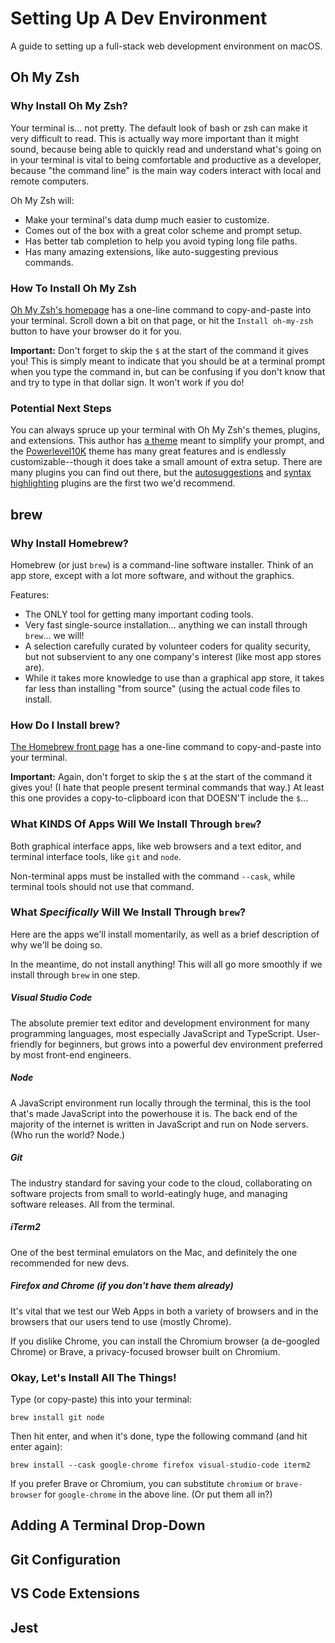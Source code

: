 # Setting Up A Dev Environment

A guide to setting up a full-stack web development environment on macOS.

## Oh My Zsh

### Why Install Oh My Zsh?

Your terminal is... not pretty. The default look of bash or zsh can make it very difficult to read. This is actually way more important than it might sound, because being able to quickly read and understand what's going on in your terminal is vital to being comfortable and productive as a developer, because "the command line" is the main way coders interact with local and remote computers.

Oh My Zsh will:

- Make your terminal's data dump much easier to customize.
- Comes out of the box with a great color scheme and prompt setup.
- Has better tab completion to help you avoid typing long file paths.
- Has many amazing extensions, like auto-suggesting previous commands.

### How To Install Oh My Zsh

[Oh My Zsh's homepage](https://ohmyz.sh/) has a one-line command to copy-and-paste into your terminal. Scroll down a bit on that page, or hit the `Install oh-my-zsh` button to have your browser do it for you.

**Important:** Don't forget to skip the `$` at the start of the command it gives you! This is simply meant to indicate that you should be at a terminal prompt when you type the command in, but can be confusing if you don't know that and try to type in that dollar sign. It won't work if you do!

### Potential Next Steps

You can always spruce up your terminal with Oh My Zsh's themes, plugins, and extensions. This author has [a theme](https://www.github.com/abbreviatedman/dangerroom) meant to simplify your prompt, and the [Powerlevel10K](https://github.com/romkatv/powerlevel10k) theme has many great features and is endlessly customizable--though it does take a small amount of extra setup. There are many plugins you can find out there, but the [autosuggestions](https://github.com/zsh-users/zsh-autosuggestions) and [syntax highlighting](https://github.com/zsh-users/zsh-syntax-highlighting) plugins are the first two we'd recommend.

## brew

### Why Install Homebrew?

Homebrew (or just `brew`) is a command-line software installer. Think of an app store, except with a lot more software, and without the graphics.

Features:

- The ONLY tool for getting many important coding tools.
- Very fast single-source installation... anything we can install through `brew`... we will!
- A selection carefully curated by volunteer coders for quality security, but not subservient to any one company's interest (like most app stores are).
- While it takes more knowledge to use than a graphical app store, it takes far less than installing "from source" (using the actual code files to install.

### How Do I Install brew?

[The Homebrew front page](https://brew.sh/) has a one-line command to copy-and-paste into your terminal.

**Important:** Again, don't forget to skip the `$` at the start of the command it gives you! (I hate that people present terminal commands that way.) At least this one provides a copy-to-clipboard icon that DOESN'T include the `$`...

### What KINDS Of Apps Will We Install Through `brew`?

Both graphical interface apps, like web browsers and a text editor, and terminal interface tools, like `git` and `node`.

Non-terminal apps must be installed with the command `--cask`, while terminal tools should not use that command.

### What _Specifically_ Will We Install Through `brew`?

Here are the apps we'll install momentarily, as well as a brief description of why we'll be doing so.

In the meantime, do not install anything! This will all go more smoothly if we install through `brew` in one step.

##### Visual Studio Code

The absolute premier text editor and development environment for many programming languages, most especially JavaScript and TypeScript. User-friendly for beginners, but grows into a powerful dev environment preferred by most front-end engineers.

##### Node

A JavaScript environment run locally through the terminal, this is the tool that's made JavaScript into the powerhouse it is. The back end of the majority of the internet is written in JavaScript and run on Node servers. (Who run the world? Node.)

##### Git

The industry standard for saving your code to the cloud, collaborating on software projects from small to world-eatingly huge, and managing software releases. All from the terminal.

##### iTerm2

One of the best terminal emulators on the Mac, and definitely the one recommended for new devs.

##### Firefox and Chrome (if you don't have them already)

It's vital that we test our Web Apps in both a variety of browsers and in the browsers that our users tend to use (mostly Chrome).

If you dislike Chrome, you can install the Chromium browser (a de-googled Chrome) or Brave, a privacy-focused browser built on Chromium.

### Okay, Let's Install All The Things!

Type (or copy-paste) this into your terminal:

`brew install git node`

Then hit enter, and when it's done, type the following command (and hit enter again):

`brew install --cask google-chrome firefox visual-studio-code iterm2`

If you prefer Brave or Chromium, you can substitute `chromium` or `brave-browser` for `google-chrome` in the above line. (Or put them all in?)

## Adding A Terminal Drop-Down

## Git Configuration

## VS Code Extensions

## Jest
